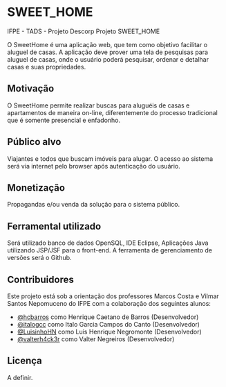# SWEET_HOME
IFPE - TADS - Projeto Descorp
Projeto SWEET_HOME

O SweetHome é uma aplicação web, que tem como objetivo facilitar o aluguel de casas. A aplicação deve prover uma tela de pesquisas para aluguel de casas, onde o usuário poderá pesquisar, ordenar e detalhar casas e suas propriedades.

## Motivação
O SweetHome permite realizar buscas para aluguéis de casas e apartamentos de maneira on-line, diferentemente do processo tradicional que é somente presencial e enfadonho.

## Público alvo
Viajantes e todos que buscam imóveis para alugar. O acesso ao sistema será via internet pelo browser após autenticação do usuário.

## Monetização
Propagandas e/ou venda da solução para o sistema público.

## Ferramental utilizado
Será utilizado banco de dados OpenSQL, IDE Eclipse, Aplicações Java utilizando JSP/JSF para o front-end. A ferramenta de gerenciamento de versões será o Github.

## Contribuidores
Este projeto está sob a orientação dos professores Marcos Costa e Vilmar Santos Nepomuceno do IFPE com a colaboração dos seguintes alunos:
- [@hcbarros](https://github.com/hcbarros) como Henrique Caetano de Barros (Desenvolvedor)
- [@italogcc](https://github.com/italogcc) como Italo Garcia Campos do Canto (Desenvolvedor)
- [@LuisinhoHN](https://github.com/LuisinhoHN) como Luis Henrique Negromonte (Desenvolvedor)
- [@valterh4ck3r](https://github.com/valterh4ck3r) como Valter Negreiros (Desenvolvedor)

## Licença
A definir.
